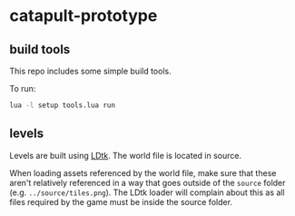 # catapult-prototype

## build tools

This repo includes some simple build tools.

To run:

```sh
lua -l setup tools.lua run
```

## levels

Levels are built using [LDtk](https://ldtk.io/). The world file is located in source.

When loading assets referenced by the world file, make sure that these aren't relatively referenced in a way that goes outside of the `source` folder (e.g. `../source/tiles.png`). The LDtk loader will complain about this as all files required by the game must be inside the source folder.
